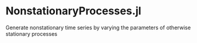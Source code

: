 # NonstationaryProcesses.jl
Generate nonstationary time series by varying the parameters of otherwise stationary processes

